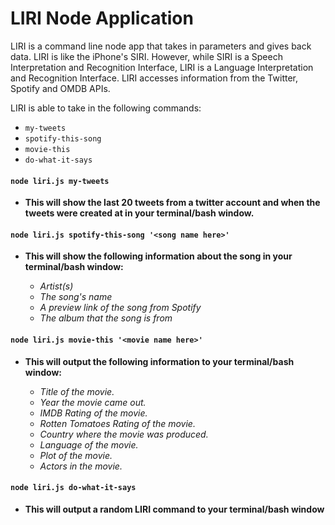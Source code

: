 # LIRI Node Application
LIRI is a command line node app that takes in parameters and gives back data. LIRI is like the iPhone's SIRI. However, while SIRI is a Speech Interpretation and Recognition Interface, LIRI is a Language Interpretation and Recognition Interface. LIRI accesses information from the Twitter, Spotify and OMDB APIs.

LIRI is able to take in the following commands:
* `my-tweets`
* `spotify-this-song`
* `movie-this`
* `do-what-it-says`


#### `node liri.js my-tweets`

* __This will show the last 20 tweets from a twitter account and when the tweets were created at in your terminal/bash window.__


#### `node liri.js spotify-this-song '<song name here>'`

* __This will show the following information about the song in your terminal/bash window:__

    * _Artist(s)_
    * _The song's name_
    * _A preview link of the song from Spotify_
    * _The album that the song is from_


#### `node liri.js movie-this '<movie name here>'`

* __This will output the following information to your terminal/bash window:__

    * _Title of the movie._
    * _Year the movie came out._
    * _IMDB Rating of the movie._
    * _Rotten Tomatoes Rating of the movie._
    * _Country where the movie was produced._
    * _Language of the movie._
    * _Plot of the movie._
    * _Actors in the movie._

#### `node liri.js do-what-it-says`

* __This will output a random LIRI command to your terminal/bash window__